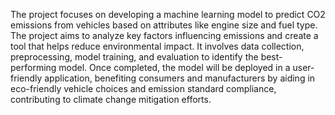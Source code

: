  The project focuses on developing a machine learning model to predict CO2 emissions from vehicles based on attributes like engine size and fuel type. The project aims to analyze key factors influencing emissions and create a tool that helps reduce environmental impact. It involves data collection, preprocessing, model training, and evaluation to identify the best-performing model. Once completed, the model will be deployed in a user-friendly application, benefiting consumers and manufacturers by aiding in eco-friendly vehicle choices and emission standard compliance, contributing to climate change mitigation efforts.
